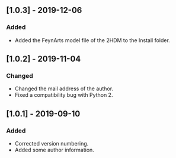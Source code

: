 ## [1.0.3] - 2019-12-06
### Added
- Added the FeynArts model file of the 2HDM to the Install folder.

## [1.0.2] - 2019-11-04
### Changed
- Changed the mail address of the author.
- Fixed a compatibility bug with Python 2.

## [1.0.1] - 2019-09-10
### Added
- Corrected version numbering.
- Added some author information.